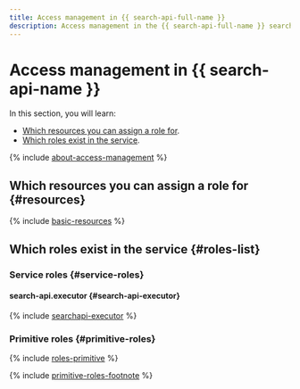 ```yaml
---
title: Access management in {{ search-api-full-name }}
description: Access management in the {{ search-api-full-name }} search service. This section describes the resources for which you can assign a role, the roles existing in the service, and the roles required to perform a particular action.
---
```


# Access management in {{ search-api-name }}

In this section, you will learn:
* [Which resources you can assign a role for](#resources).
* [Which roles exist in the service](#roles-list).

{% include [about-access-management](../../_includes/iam/about-access-management.md) %}

## Which resources you can assign a role for {#resources}

{% include [basic-resources](../../_includes/iam/basic-resources-for-access-control.md) %}

## Which roles exist in the service {#roles-list}

### Service roles {#service-roles}

#### search-api.executor {#search-api-executor}

{% include [searchapi-executor](../../_roles/search-api/executor.md) %}

### Primitive roles {#primitive-roles}

{% include [roles-primitive](../../_includes/roles-primitive.md) %}

{% include [primitive-roles-footnote](../../_includes/primitive-roles-footnote.md) %}